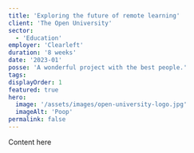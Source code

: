 ```yaml
---
title: 'Exploring the future of remote learning'
client: 'The Open University'
sector:
  - 'Education'
employer: 'Clearleft'
duration: '8 weeks'
date: '2023-01'
posse: 'A wonderful project with the best people.'
tags:
displayOrder: 1
featured: true
hero:
  image: '/assets/images/open-university-logo.jpg'
  imageAlt: 'Poop'
permalink: false
---
```


Content here